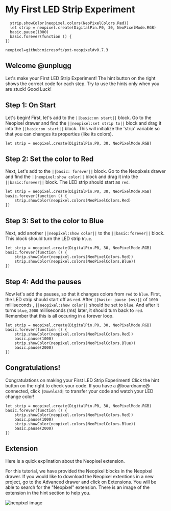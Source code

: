 
# My First LED Strip Experiment
```ghost
  strip.showColor(neopixel.colors(NeoPixelColors.Red))
  let strip = neopixel.create(DigitalPin.P0, 30, NeoPixelMode.RGB)
  basic.pause(1000)
  basic.forever(function () {
})
```
```package
neopixel=github:microsoft/pxt-neopixel#v0.7.3
```
## Welcome @unplugg

Let's make your First LED Strip Experiment! 
The hint button on the right shows the correct code for each step. 
Try to use the hints only when you are stuck! Good Luck!

## Step 1: On Start
Let's begin! First, let's add to the ``||basic:on start||`` block. Go to the Neopixel drawer and find the 
``||neopixel:set strip to||`` block and drag it into the ``||basic:on start||`` block. 
This will initialize the 'strip' variable so that you can changes its properties (like its colors).

```blocks
let strip = neopixel.create(DigitalPin.P0, 30, NeoPixelMode.RGB)

```

## Step 2: Set the color to Red
Next, Let's add to the ``||basic: forever||`` block. Go to the Neopixels drawer and find the 
``||neopixel:show color||`` block and drag it into the ``||basic:forever||`` block.
The LED strip should start as ``red``.
```blocks
let strip = neopixel.create(DigitalPin.P0, 30, NeoPixelMode.RGB)
basic.forever(function () {
    strip.showColor(neopixel.colors(NeoPixelColors.Red)
})

```

## Step 3: Set to the color to Blue
Next, add another ``||neopixel:show color||`` to the ``||basic:forever||`` block. 
This block should turn the LED strip ``blue``.
```blocks
let strip = neopixel.create(DigitalPin.P0, 30, NeoPixelMode.RGB)
basic.forever(function () {
    strip.showColor(neopixel.colors(NeoPixelColors.Red))
    strip.showColor(neopixel.colors(NeoPixelColors.Blue))
})
```


## Step 4: Add the pauses
Now let's add the pauses, so that it changes colors from ``red`` to ``blue``. 
First, the LED strip should start off as ``red``. 
After ``||basic: pause (ms)||`` of ``1000`` milliseconds , ``||neopixel:show color||`` should be set to ``blue``. 
And after it turns ``blue``, ``2000`` milliseconds (ms) later, it should turn back to ``red``. 
Remember that this is all occuring in a forever loop.

```blocks
let strip = neopixel.create(DigitalPin.P0, 30, NeoPixelMode.RGB)
basic.forever(function () {
    strip.showColor(neopixel.colors(NeoPixelColors.Red))
    basic.pause(1000)
    strip.showColor(neopixel.colors(NeoPixelColors.Blue))
    basic.pause(2000)
})
```

## Congratulations!
Congratulations on making your First LED Strip Experiment!
Click the hint button on the right to check your code. 
If you have a @boardname@ connected, click ``|Download|`` to transfer your code and watch your LED change color!

```blocks
let strip = neopixel.create(DigitalPin.P0, 30, NeoPixelMode.RGB)
basic.forever(function () {
    strip.showColor(neopixel.colors(NeoPixelColors.Red))
    basic.pause(1000)
    strip.showColor(neopixel.colors(NeoPixelColors.Blue))
    basic.pause(2000)
})
```
## Extension
Here is a quick explination about the Neopixel extension. 

For this tutorial, we have provided the Neopixel blocks in the Neopixel drawer. 
If you would like to download the Neopixel extentions in a new project, 
go to the Advanced drawer and click on Extensions. You will be able to search for the "Neopixel" extension. 
There is an image of the extension in the hint section to help you. 


![neopixel image](https://user-images.githubusercontent.com/46551376/85745582-ceacb080-b6d3-11ea-96b2-48aca7aaf921.png)




